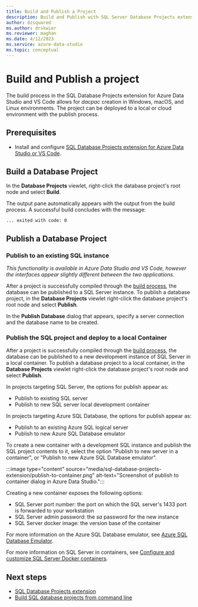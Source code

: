 ```yaml
---
title: Build and Publish a Project
description: Build and Publish with SQL Server Database Projects extension
author: dzsquared
ms.author: drskwier
ms.reviewer: maghan
ms.date: 4/12/2023
ms.service: azure-data-studio
ms.topic: conceptual
---
```


# Build and Publish a project

The build process in the SQL Database Projects extension for Azure Data Studio and VS Code allows for *dacpac* creation in Windows, macOS, and Linux environments. The project can be deployed to a local or cloud environment with the publish process.

## Prerequisites

- Install and configure [SQL Database Projects extension for Azure Data Studio or VS Code](sql-database-project-extension.md).

## Build a Database Project

 In the **Database Projects** viewlet, right-click the database project's root node and select **Build**.

 The output pane automatically appears with the output from the build process.  A successful build concludes with the message: 

 ``` ... exited with code: 0 ```

## Publish a Database Project

### Publish to an existing SQL instance 

*This functionality is available in Azure Data Studio and VS Code, however the interfaces appear slightly different between the two applications.*

After a project is successfully compiled through the [build process](#build-a-database-project), the database can be published to a SQL Server instance. To publish a database project, in the **Database Projects** viewlet right-click the database project's root node and select **Publish**.

In the **Publish Database** dialog that appears, specify a server connection and the database name to be created.

### Publish the SQL project and deploy to a local Container

After a project is successfully compiled through the [build process](#build-a-database-project), the database can be published to a new development instance of SQL Server in a local container. To publish a database project to a local container, in the **Database Projects** viewlet right-click the database project's root node and select **Publish**. 

In projects targeting SQL Server, the options for publish appear as:

* Publish to existing SQL server
* Publish to new SQL server local development container

In projects targeting Azure SQL Database, the options for publish appear as:

* Publish to an existing Azure SQL logical server
* Publish to new Azure SQL Database emulator

To create a new container with a development SQL instance and publish the SQL project contents to it, select the option "Publish to new server in a container", or "Publish to new Azure SQL Database emulator".

:::image type="content" source="media/sql-database-projects-extension/publish-to-container.png" alt-text="Screenshot of publish to container dialog in Azure Data Studio.":::

Creating a new container exposes the following options:

* SQL Server port number: the port on which the SQL server's 1433 port is forwarded to your workstation
* SQL Server admin password: the *sa* password for the new instance
* SQL Server docker image: the version base of the container

For more information on the Azure SQL Database emulator, see [Azure SQL Database Emulator](/azure/azure-sql/database/local-dev-experience-sql-database-emulator).

For more information on SQL Server in containers, see [Configure and customize SQL Server Docker containers](../../linux/sql-server-linux-docker-container-configure.md).

## Next steps

- [SQL Database Projects extension](sql-database-project-extension.md)
- [Build SQL database projects from command line](sql-database-project-extension-build-from-command-line.md)
